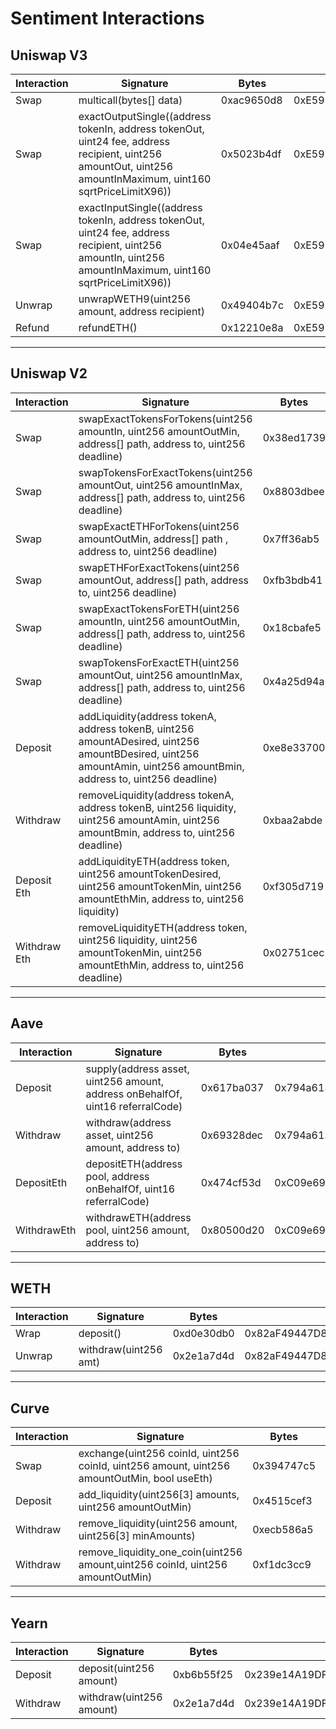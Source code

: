 # Sentiment Interactions

## Uniswap V3

| Interaction | Signature                                                                                                                                                    | Bytes      | Target                                     |
|-------------|--------------------------------------------------------------------------------------------------------------------------------------------------------------|------------|--------------------------------------------|
| Swap        | multicall(bytes[] data)                                                                                                                                      | 0xac9650d8 | 0xE592427A0AEce92De3Edee1F18E0157C05861564 |
| Swap        | exactOutputSingle((address tokenIn, address tokenOut, uint24 fee, address recipient, uint256 amountOut, uint256 amountInMaximum, uint160 sqrtPriceLimitX96)) | 0x5023b4df | 0xE592427A0AEce92De3Edee1F18E0157C05861564 |
| Swap        | exactInputSingle((address tokenIn, address tokenOut, uint24 fee, address recipient, uint256 amountIn, uint256 amountInMaximum, uint160 sqrtPriceLimitX96))   | 0x04e45aaf | 0xE592427A0AEce92De3Edee1F18E0157C05861564 |
| Unwrap      | unwrapWETH9(uint256 amount, address recipient)                                                                                                               | 0x49404b7c | 0xE592427A0AEce92De3Edee1F18E0157C05861564 |
| Refund      | refundETH()                                                                                                                                                  | 0x12210e8a | 0xE592427A0AEce92De3Edee1F18E0157C05861564 |

---

## Uniswap V2

| Interaction  | Signature                                                                                                                                                          | Bytes      | Target                                     |
|--------------|--------------------------------------------------------------------------------------------------------------------------------------------------------------------|------------|--------------------------------------------|
| Swap         | swapExactTokensForTokens(uint256 amountIn, uint256 amountOutMin, address[] path, address to, uint256 deadline)                                                     | 0x38ed1739 | 0x1b02dA8Cb0d097eB8D57A175b88c7D8b47997506 |
| Swap         | swapTokensForExactTokens(uint256 amountOut, uint256 amountInMax, address[] path, address to, uint256 deadline)                                                     | 0x8803dbee | 0x1b02dA8Cb0d097eB8D57A175b88c7D8b47997506 |
| Swap         | swapExactETHForTokens(uint256 amountOutMin, address[] path , address to, uint256 deadline)                                                                         | 0x7ff36ab5 | 0x1b02dA8Cb0d097eB8D57A175b88c7D8b47997506 |
| Swap         | swapETHForExactTokens(uint256 amountOut, address[] path, address to, uint256 deadline)                                                                             | 0xfb3bdb41 | 0x1b02dA8Cb0d097eB8D57A175b88c7D8b47997506 |
| Swap         | swapExactTokensForETH(uint256 amountIn, uint256 amountOutMin, address[] path, address to, uint256 deadline)                                                        | 0x18cbafe5 | 0x1b02dA8Cb0d097eB8D57A175b88c7D8b47997506 |
| Swap         | swapTokensForExactETH(uint256 amountOut, uint256 amountInMax, address[] path, address to, uint256 deadline)                                                        | 0x4a25d94a | 0x1b02dA8Cb0d097eB8D57A175b88c7D8b47997506 |
| Deposit      | addLiquidity(address tokenA, address tokenB, uint256 amountADesired, uint256 amountBDesired, uint256 amountAmin, uint256 amountBmin, address to, uint256 deadline) | 0xe8e33700 | 0x1b02dA8Cb0d097eB8D57A175b88c7D8b47997506 |
| Withdraw     | removeLiquidity(address tokenA, address tokenB, uint256 liquidity, uint256 amountAmin, uint256 amountBmin, address to, uint256 deadline)                           | 0xbaa2abde | 0x1b02dA8Cb0d097eB8D57A175b88c7D8b47997506 |
| Deposit Eth  | addLiquidityETH(address token, uint256 amountTokenDesired, uint256 amountTokenMin, uint256 amountEthMin, address to, uint256 liquidity)                            | 0xf305d719 | 0x1b02dA8Cb0d097eB8D57A175b88c7D8b47997506 |
| Withdraw Eth | removeLiquidityETH(address token, uint256 liquidity, uint256 amountTokenMin, uint256 amountEthMin, address to, uint256 deadline)                                   | 0x02751cec | 0x1b02dA8Cb0d097eB8D57A175b88c7D8b47997506 |

---

## Aave

| Interaction | Signature                                                                      | Bytes      | Target                                     |
|-------------|--------------------------------------------------------------------------------|------------|--------------------------------------------|
| Deposit     | supply(address asset, uint256 amount, address onBehalfOf, uint16 referralCode) | 0x617ba037 | 0x794a61358D6845594F94dc1DB02A252b5b4814aD |
| Withdraw    | withdraw(address asset, uint256 amount, address to)                            | 0x69328dec | 0x794a61358D6845594F94dc1DB02A252b5b4814aD |
| DepositEth  | depositETH(address pool, address onBehalfOf, uint16 referralCode)              | 0x474cf53d | 0xC09e69E79106861dF5d289dA88349f10e2dc6b5C |
| WithdrawEth | withdrawETH(address pool, uint256 amount, address to)                          | 0x80500d20 | 0xC09e69E79106861dF5d289dA88349f10e2dc6b5C |

---

## WETH

| Interaction | Signature             | Bytes      | Target                                     |
|-------------|-----------------------|------------|--------------------------------------------|
| Wrap        | deposit()             | 0xd0e30db0 | 0x82aF49447D8a07e3bd95BD0d56f35241523fBab1 |
| Unwrap      | withdraw(uint256 amt) | 0x2e1a7d4d | 0x82aF49447D8a07e3bd95BD0d56f35241523fBab1 |

---

## Curve

| Interaction | Signature                                                                                   | Bytes      | Target                                     |
|-------------|---------------------------------------------------------------------------------------------|------------|--------------------------------------------|
| Swap        | exchange(uint256 coinId, uint256 coinId, uint256 amount, uint256 amountOutMin, bool useEth) | 0x394747c5 | 0x960ea3e3C7FB317332d990873d354E18d7645590 |
| Deposit     | add_liquidity(uint256[3] amounts, uint256 amountOutMin)                                     | 0x4515cef3 | 0x960ea3e3C7FB317332d990873d354E18d7645590 |
| Withdraw    | remove_liquidity(uint256 amount, uint256[3] minAmounts)                                     | 0xecb586a5 | 0x960ea3e3C7FB317332d990873d354E18d7645590 |
| Withdraw    | remove_liquidity_one_coin(uint256 amount,uint256 coinId, uint256 amountOutMin)              | 0xf1dc3cc9 | 0x960ea3e3C7FB317332d990873d354E18d7645590 |

---

## Yearn

| Interaction | Signature                | Bytes      | Target                                     |
|-------------|--------------------------|------------|--------------------------------------------|
| Deposit     | deposit(uint256 amount)  | 0xb6b55f25 | 0x239e14A19DFF93a17339DCC444f74406C17f8E67 |
| Withdraw    | withdraw(uint256 amount) | 0x2e1a7d4d | 0x239e14A19DFF93a17339DCC444f74406C17f8E67 |
